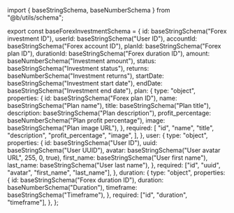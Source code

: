 import { baseStringSchema, baseNumberSchema } from "@b/utils/schema";

export const baseForexInvestmentSchema = {
  id: baseStringSchema("Forex investment ID"),
  userId: baseStringSchema("User ID"),
  accountId: baseStringSchema("Forex account ID"),
  planId: baseStringSchema("Forex plan ID"),
  durationId: baseStringSchema("Forex duration ID"),
  amount: baseNumberSchema("Investment amount"),
  status: baseStringSchema("Investment status"),
  returns: baseNumberSchema("Investment returns"),
  startDate: baseStringSchema("Investment start date"),
  endDate: baseStringSchema("Investment end date"),
  plan: {
    type: "object",
    properties: {
      id: baseStringSchema("Forex plan ID"),
      name: baseStringSchema("Plan name"),
      title: baseStringSchema("Plan title"),
      description: baseStringSchema("Plan description"),
      profit_percentage: baseNumberSchema("Plan profit percentage"),
      image: baseStringSchema("Plan image URL"),
    },
    required: [
      "id",
      "name",
      "title",
      "description",
      "profit_percentage",
      "image",
    ],
  },
  user: {
    type: "object",
    properties: {
      id: baseStringSchema("User ID"),
      uuid: baseStringSchema("User UUID"),
      avatar: baseStringSchema("User avatar URL", 255, 0, true),
      first_name: baseStringSchema("User first name"),
      last_name: baseStringSchema("User last name"),
    },
    required: ["id", "uuid", "avatar", "first_name", "last_name"],
  },
  duration: {
    type: "object",
    properties: {
      id: baseStringSchema("Forex duration ID"),
      duration: baseNumberSchema("Duration"),
      timeframe: baseStringSchema("Timeframe"),
    },
    required: ["id", "duration", "timeframe"],
  },
};
